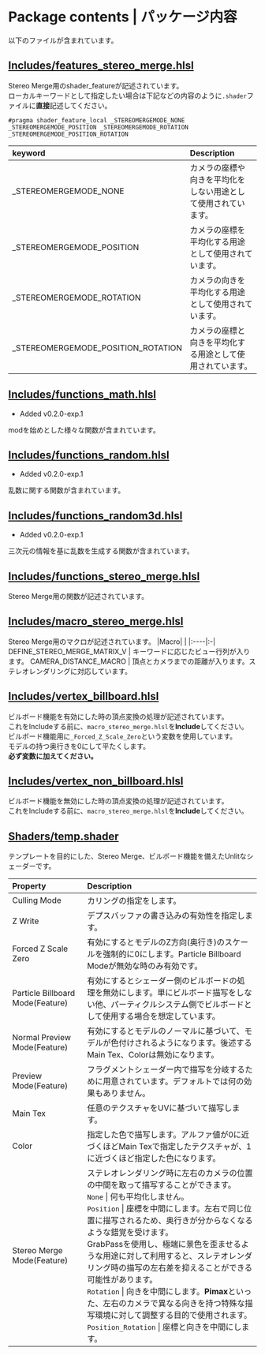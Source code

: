 # Package contents | パッケージ内容
以下のファイルが含まれています。<br>

## [Includes/features_stereo_merge.hlsl](https://github.com/r-delta-c/DeltaField-Shader-Commons/blob/main/Includes/features_stereo_merge.hlsl)
Stereo Merge用のshader_featureが記述されています。<br>
ローカルキーワードとして指定したい場合は下記などの内容のように`.shader`ファイルに**直接**記述してください。
```
#pragma shader_feature_local _STEREOMERGEMODE_NONE _STEREOMERGEMODE_POSITION _STEREOMERGEMODE_ROTATION _STEREOMERGEMODE_POSITION_ROTATION
```
|keyword|Description|
|:------|:-|
_STEREOMERGEMODE_NONE | カメラの座標や向きを平均化をしない用途として使用されています。
_STEREOMERGEMODE_POSITION | カメラの座標を平均化する用途として使用されています。
_STEREOMERGEMODE_ROTATION | カメラの向きを平均化する用途として使用されています。
_STEREOMERGEMODE_POSITION_ROTATION | カメラの座標と向きを平均化する用途として使用されています。

## [Includes/functions_math.hlsl](https://github.com/r-delta-c/DeltaField-Shader-Commons/blob/main/Includes/functions_math.hlsl)
* Added v0.2.0-exp.1

modを始めとした様々な関数が含まれています。

## [Includes/functions_random.hlsl](https://github.com/r-delta-c/DeltaField-Shader-Commons/blob/main/Includes/functions_random.hlsl)
* Added v0.2.0-exp.1<br>

乱数に関する関数が含まれています。

## [Includes/functions_random3d.hlsl](https://github.com/r-delta-c/DeltaField-Shader-Commons/blob/main/Includes/functions_random3d.hlsl)
* Added v0.2.0-exp.1<br>

三次元の情報を基に乱数を生成する関数が含まれています。

## [Includes/functions_stereo_merge.hlsl](https://github.com/r-delta-c/DeltaField-Shader-Commons/blob/main/Includes/functions_stereo_merge.hlsl)
Stereo Merge用の関数が記述されています。

## [Includes/macro_stereo_merge.hlsl](https://github.com/r-delta-c/DeltaField-Shader-Commons/blob/main/Includes/macro_stereo_merge.hlsl)
Stereo Merge用のマクロが記述されています。
|Macro|  |
|:----|:-|
DEFINE_STEREO_MERGE_MATRIX_V | キーワードに応じたビュー行列が入ります。
CAMERA_DISTANCE_MACRO | 頂点とカメラまでの距離が入ります。ステレオレンダリングに対応しています。

## [Includes/vertex_billboard.hlsl](https://github.com/r-delta-c/DeltaField-Shader-Commons/blob/main/Includes/vertex_bollboard.hlsl)
ビルボード機能を有効にした時の頂点変換の処理が記述されています。<br>
これをIncludeする前に、`macro_stereo_merge.hlsl`を**Include**してください。<br>
ビルボード機能用に`_Forced_Z_Scale_Zero`という変数を使用しています。<br>
モデルの持つ奥行きを0にして平たくします。<br>
**必ず変数に加えてください。**

## [Includes/vertex_non_billboard.hlsl](https://github.com/r-delta-c/DeltaField-Shader-Commons/blob/main/Includes/vertex_non_billboard.hlsl)
ビルボード機能を無効にした時の頂点変換の処理が記述されています。<br>
これをIncludeする前に、`macro_stereo_merge.hlsl`を**Include**してください。



## [Shaders/temp.shader](https://github.com/r-delta-c/DeltaField-Shader-Commons/blob/main/Shaders/temp.shader)
テンプレートを目的にした、Stereo Merge、ビルボード機能を備えたUnlitなシェーダーです。

|Property|Description|
|:-------|:-|
|Culling Mode | カリングの指定をします。|
|Z Write | デプスバッファの書き込みの有効性を指定します。|
|Forced Z Scale Zero | 有効にするとモデルのZ方向(奥行き)のスケールを強制的に0にします。Particle Billboard Modeが無効な時のみ有効です。|
|Particle Billboard Mode(Feature) | 有効にするとシェーダー側のビルボードの処理を無効にします。単にビルボード描写をしない他、パーティクルシステム側でビルボードとして使用する場合を想定しています。|
|Normal Preview Mode(Feature) | 有効にするとモデルのノーマルに基づいて、モデルが色付けされるようになります。後述するMain Tex、Colorは無効になります。|
|Preview Mode(Feature) | フラグメントシェーダー内で描写を分岐するために用意されています。デフォルトでは何の効果もありません。|
|Main Tex | 任意のテクスチャをUVに基づいて描写します。|
|Color | 指定した色で描写します。アルファ値が0に近づくほどMain Texで指定したテクスチャが、1に近づくほど指定した色になります。|
|Stereo Merge Mode(Feature) | ステレオレンダリング時に左右のカメラの位置の中間を取って描写することができます。<br>`None` \| 何も平均化しません。<br>`Position` \| 座標を中間にします。左右で同じ位置に描写されるため、奥行きが分からなくなるような錯覚を受けます。<br>GrabPassを使用し、極端に景色を歪ませるような用途に対して利用すると、スレテオレンダリング時の描写の左右差を抑えることができる可能性があります。<br>`Rotation` \| 向きを中間にします。**Pimax**といった、左右のカメラで異なる向きを持つ特殊な描写環境に対して調整する目的で使用されます。<br>`Position_Rotation` \| 座標と向きを中間にします。|